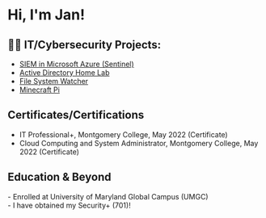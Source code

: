 <h1>Hi, I'm Jan! <br/><a 
 </a></h1>

<h2>👨‍💻 IT/Cybersecurity Projects:</h2>

- [SIEM in Microsoft Azure (Sentinel)](https://github.com/JanGuiao/SIEM-In-Microsoft-Azure-Sentinel-/tree/main)
- [Active Directory Home Lab](https://github.com/JanGuiao/ActiveDirectoryLab)
- [File System Watcher](https://github.com/JanGuiao/FileSystemWatcher)
- [Minecraft Pi](https://github.com/JanGuiao/Minecraft-Pi/tree/master)

<h2> Certificates/Certifications</h2>

- IT Professional+, Montgomery College, May 2022 (Certificate) 
- Cloud Computing and System Administrator, Montgomery College, May 2022 (Certificate)


<h2> Education & Beyond </h2>
- Enrolled at University of Maryland Global Campus (UMGC) <br>
- I have obtained my Security+ (701)! <br>
